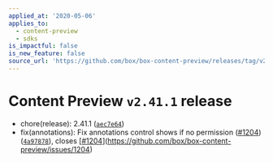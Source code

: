 ```yaml
---
applied_at: '2020-05-06'
applies_to:
  - content-preview
  - sdks
is_impactful: false
is_new_feature: false
source_url: 'https://github.com/box/box-content-preview/releases/tag/v2.41.1'
---
```


# Content Preview `v2.41.1` release


* chore(release): 2.41.1 ([`aec7e64`](https://github.com/box/box-content-preview/commit[`aec7e64`](https://github.com/box/box-content-preview/commit/aec7e64)))
* fix(annotations): Fix annotations control shows if no permission ([#1204](https://github.com/box/box-content-preview/pull/1204)) ([`4a97878`](https://github.com/box/box-content-preview/commit[`4a97878`](https://github.com/box/box-content-preview/commit/4a97878))), closes [[#1204](https://github.com/box/box-content-preview/pull/1204)](https://github.com/box/box-content-preview/issues/1204)



